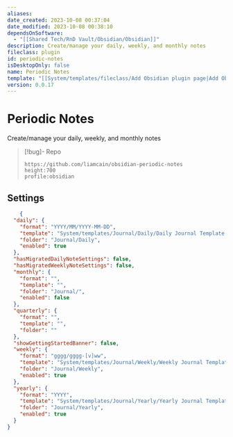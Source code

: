 ```yaml
---
aliases: 
date_created: 2023-10-08 00:37:04
date_modified: 2023-10-08 00:38:10
dependsOnSoftware:
  - "[[Shared Tech/RnD Vault/Obsidian/Obsidian]]"
description: Create/manage your daily, weekly, and monthly notes
fileclass: plugin
id: periodic-notes
isDesktopOnly: false
name: Periodic Notes
template: "[[System/templates/fileclass/Add Obsidian plugin page|Add Obsidian plugin page]]"
version: 0.0.17
---
```

# Periodic Notes

Create/manage your daily, weekly, and monthly notes

>[!bug]- Repo
>
>```gate  
>https://github.com/liamcain/obsidian-periodic-notes
>height:700
>profile:obsidian
>```

## Settings

```json
	{
  "daily": {
    "format": "YYYY/MM/YYYY-MM-DD",
    "template": "System/templates/Journal/Daily/Daily Journal Template.md",
    "folder": "Journal/Daily",
    "enabled": true
  },
  "hasMigratedDailyNoteSettings": false,
  "hasMigratedWeeklyNoteSettings": false,
  "monthly": {
    "format": "",
    "template": "",
    "folder": "Journal/",
    "enabled": false
  },
  "quarterly": {
    "format": "",
    "template": "",
    "folder": ""
  },
  "showGettingStartedBanner": false,
  "weekly": {
    "format": "gggg/gggg-[v]ww",
    "template": "System/templates/Journal/Weekly/Weekly Journal Template.md",
    "folder": "Journal/Weekly",
    "enabled": true
  },
  "yearly": {
    "format": "YYYY",
    "template": "System/templates/Journal/Yearly/Yearly Journal Template.md",
    "folder": "Journal/Yearly",
    "enabled": true
  }
}
```
